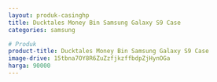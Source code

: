 ```yaml
---
layout: produk-casinghp
title: Ducktales Money Bin Samsung Galaxy S9 Case
categories: samsung

# Produk
product-title: Ducktales Money Bin Samsung Galaxy S9 Case
image-drive: 15tbna7OY8R6ZuZzfjkzffbdpZjHynOGa
harga: 90000
---
```

